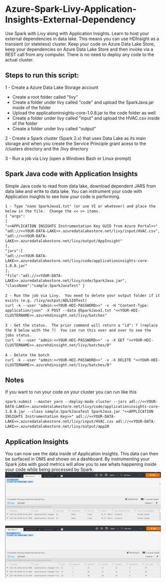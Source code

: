 # Azure-Spark-Livy-Application-Insights-External-Dependency
Use Spark with Livy along with Application Insights.  Learn to host your external dependencies in data lake.  This means you can use HDInsight as a transient (or stateless) cluster.  Keep your code on Azure Data Lake Store, keep your dependencies on Azure Data Lake Store and then invoke via a REST call from any computer.  There is no need to deploy any code to the actual cluster.

## Steps to run this script:
1 - Create a Azure Data Lake Storage account
- Create a root folder called "livy"
- Create a folder under livy called "code" and upload the SparkJava.jar inside of the folder
- Upload the applicationinsights-core-1.0.8.jar to the code folder as well 
- Create a folder under livy called "input" and upload the HVAC.csv inside of the folder
- Create a folder under livy called "output"

2 - Create a Spark cluster (Spark 2.x) that uses Data Lake as its main storage and when you create the Service Principle grant acess to the /clusters directory and the /livy directory

3 - Run a job via Livy (open a Windows Bash or Linux prompt)

## Spark Java code with Application Insights
Simple Java code to read from data lake, download dependent JARS from data lake and write to data lake.  You can instrument your code with Application Insights to see how your code is performing.

    1 - Type "nano SparkJava1.txt" (or use VI or whatever) and place the below in the file.  Change the << >> items.
    { "args":
    [
    "<<APPLICATION INSIGHTS Instrumentation Key GUID from Azure Portal>>"
    "adl://<<YOUR-DATA-LAKE>>.azuredatalakestore.net/livy/input/HVAC.csv",
    "adl://<<YOUR-DATA-LAKE>>.azuredatalakestore.net/livy/output/AppInsight"
    ],
    "jars":[
    "adl://<<YOUR-DATA-LAKE>>.azuredatalakestore.net/livy/code/applicationinsights-core-1.0.8.jar"
    ],
    "file":"adl://<<YOUR-DATA-LAKE>>.azuredatalakestore.net/livy/code/SparkJava.jar",
    "className":"sample.SparkJavaTest" }

    2 - Run the job via Livy.  You need to delete your output folder if it exists (e.g. /livy/output/ADLSIOTest)
    curl -k --user "admin:<<YOUR-HDI-PASSWORD>>" -v -H "Content-Type: application/json" -X POST --data @SparkJava1.txt "<<YOUR-HDI-CLUSTERNAME>>.azurehdinsight.net/livy/batches"

    3 - Get the status.  The prior command will return a "id": ? (replace the 0 below with the ?)  You can run this over and over to see the jobs status.
    curl -k --user "admin:<<YOUR-HDI-PASSWORD>>" -v -X GET "<<YOUR-HDI-CLUSTERNAME>>.azurehdinsight.net/livy/batches/0"

    4 - Delete the batch
    curl -k --user "admin:<<YOUR-HDI-PASSWORD>>" -v -X DELETE "<<YOUR-HDI-CLUSTERNAME>>.azurehdinsight.net/livy/batches/0"

## Notes
If you want to run your code on your cluster you can run like this

    spark-submit --master yarn --deploy-mode cluster --jars adl://<<YOUR-DATA-LAKE>>.azuredatalakestore.net/livy/code/applicationinsights-core-1.0.8.jar --class sample.SparkJavaTest SparkJava.jar "<<APPLICATION INSIGHTS Instrumentation Key>>" adl://<<YOUR-DATA-LAKE>>.azuredatalakestore.net/livy/input/HVAC.csv adl://<<YOUR-DATA-LAKE>>.azuredatalakestore.net/livy/output/app20
    
    
## Application Insights
You can now see the data inside of Application Insights.  This data can then be surfaced in OMS and shown on a dashboard.  By instrumenting your Spark jobs with good metrics will allow you to see whats happening inside your code while being processed by Spark. 
![alt tag](https://raw.githubusercontent.com/AdamPaternostro/Azure-Spark-Livy-Application-Insights-External-Dependency/master/CustomEvents.png)

![alt tag](https://raw.githubusercontent.com/AdamPaternostro/Azure-Spark-Livy-Application-Insights-External-Dependency/master/CustomMetrics.png)
